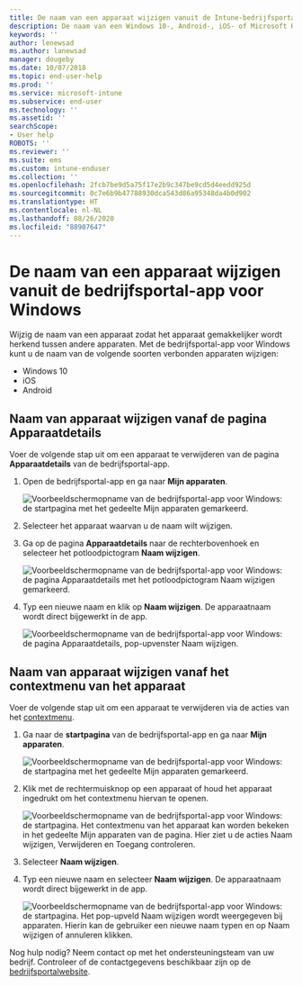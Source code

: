 ```yaml
---
title: De naam van een apparaat wijzigen vanuit de Intune-bedrijfsportal-app voor Windows
description: De naam van een Windows 10-, Android-, iOS- of Microsoft HoloLens-apparaat bewerken of wijzigen in de Intune-bedrijfsportal-app voor Windows
keywords: ''
author: lenewsad
ms.author: lanewsad
manager: dougeby
ms.date: 10/07/2018
ms.topic: end-user-help
ms.prod: ''
ms.service: microsoft-intune
ms.subservice: end-user
ms.technology: ''
ms.assetid: ''
searchScope:
- User help
ROBOTS: ''
ms.reviewer: ''
ms.suite: ems
ms.custom: intune-enduser
ms.collection: ''
ms.openlocfilehash: 2fcb7be9d5a75f17e2b9c347be9cd5d4eedd925d
ms.sourcegitcommit: 0c7e6b9b47788930dca543d86a95348da4b0d902
ms.translationtype: HT
ms.contentlocale: nl-NL
ms.lasthandoff: 08/26/2020
ms.locfileid: "88907647"
---
```

# <a name="rename-device-from-the-company-portal-app-for-windows"></a>De naam van een apparaat wijzigen vanuit de bedrijfsportal-app voor Windows
Wijzig de naam van een apparaat zodat het apparaat gemakkelijker wordt herkend tussen andere apparaten. Met de bedrijfsportal-app voor Windows kunt u de naam van de volgende soorten verbonden apparaten wijzigen:  
* Windows 10
* iOS
* Android  

## <a name="rename-device-from-device-details-page"></a>Naam van apparaat wijzigen vanaf de pagina **Apparaatdetails**  
Voer de volgende stap uit om een apparaat te verwijderen van de pagina **Apparaatdetails** van de bedrijfsportal-app. 

1. Open de bedrijfsportal-app en ga naar **Mijn apparaten**.  

    ![Voorbeeldschermopname van de bedrijfsportal-app voor Windows: de startpagina met het gedeelte Mijn apparaten gemarkeerd.](./media/1809_CheckAccess_Context_Select_Device.png)  
2. Selecteer het apparaat waarvan u de naam wilt wijzigen.
3. Ga op de pagina **Apparaatdetails** naar de rechterbovenhoek en selecteer het potloodpictogram **Naam wijzigen**.  

     ![Voorbeeldschermopname van de bedrijfsportal-app voor Windows: de pagina Apparaatdetails met het potloodpictogram Naam wijzigen gemarkeerd.](./media/1809_Rename_CPapp_Windows_icon.png) 
4. Typ een nieuwe naam en klik op **Naam wijzigen**. De apparaatnaam wordt direct bijgewerkt in de app.  

     ![Voorbeeldschermopname van de bedrijfsportal-app voor Windows: de pagina Apparaatdetails, pop-upvenster Naam wijzigen.](./media/1808_RenameApp_Popup.png)  

## <a name="rename-device-from-device-context-menu"></a>Naam van apparaat wijzigen vanaf het contextmenu van het apparaat  
Voer de volgende stap uit om een apparaat te verwijderen via de acties van het [contextmenu](//windows/uwp/design/controls-and-patterns/menus).  

1. Ga naar de **startpagina** van de bedrijfsportal-app en ga naar **Mijn apparaten**.

    ![Voorbeeldschermopname van de bedrijfsportal-app voor Windows: de startpagina met het gedeelte Mijn apparaten gemarkeerd.](./media/1809_CheckAccess_Context_Select_Device.png)  
2. Klik met de rechtermuisknop op een apparaat of houd het apparaat ingedrukt om het contextmenu hiervan te openen.  

    ![Voorbeeldschermopname van de bedrijfsportal-app voor Windows: de startpagina. Het contextmenu van het apparaat kan worden bekeken in het gedeelte **Mijn apparaten** van de pagina. Hier ziet u de acties Naam wijzigen, Verwijderen en Toegang controleren.](./media/1809_DeviceContextMenu_Windows_CP.png)    
3. Selecteer **Naam wijzigen**.  
4. Typ een nieuwe naam en selecteer **Naam wijzigen**. De apparaatnaam wordt direct bijgewerkt in de app.  

     ![Voorbeeldschermopname van de bedrijfsportal-app voor Windows: de startpagina. Het pop-upveld Naam wijzigen wordt weergegeven bij apparaten. Hierin kan de gebruiker een nieuwe naam typen en op Naam wijzigen of annuleren klikken.](./media/1808_RenameApp_Popup.png)  

Nog hulp nodig? Neem contact op met het ondersteuningsteam van uw bedrijf. Controleer of de contactgegevens beschikbaar zijn op de [bedrijfsportalwebsite](https://go.microsoft.com/fwlink/?linkid=2010980).